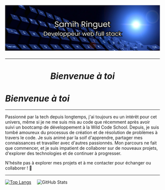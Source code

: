 #  ![cover](https://github.com/samihringuet/samihringuet/blob/main/bannersam.png)

---
<center>
  <h1><strong><em>Bienvenue à toi</em></strong></h1>
</center>

# ***Bienvenue à toi***


---
Passionné par la tech depuis longtemps, j'ai toujours eu un intérêt pour cet univers, même si je ne me suis mis au code que récemment après avoir suivi un bootcamp de développement à la Wild Code School. Depuis, je suis tombé amoureux du processus de création et de résolution de problèmes à travers le code. Je suis animé par la soif d'apprendre, partager mes connaissances et travailler avec d'autres passionnés. Mon parcours ne fait que commencer, et je suis impatient de collaborer sur de nouveaux projets, d'explorer des technologies et de continuer à progresser.

N'hésite pas à explorer mes projets et à me contacter pour échanger ou collaborer ! 🚀

___


<div width="1000" >
  <a href="https://github.com/samihringuet/github-readme-stats">
    <img src="https://github-readme-stats.vercel.app/api/top-langs/?username=samihringuet&layout=donut&theme=aura_dark&size_weight=0.5&count_weight=0.5" alt="Top Langs" />
  </a>
  <a href="https://github.com/samihringuet/github-readme-stats">
    <img src="https://github-readme-stats.vercel.app/api?username=samihringuet&theme=aura_dark&hide=stars,issues" alt="GitHub Stats" width="400" height="220" align="right" />
  </a>
</div><!--
**samihringuet/samihringuet** is a ✨ _special_ ✨ repository because its `README.md` (this file) appears on your GitHub profile.

Here are some ideas to get you started:

- 🔭 I’m currently working on ...
- 🌱 I’m currently learning ...
- 👯 I’m looking to collaborate on ...
- 🤔 I’m looking for help with ...
- 💬 Ask me about ...
- 📫 How to reach me: ...
- 😄 Pronouns: ...
- ⚡ Fun fact: ...
-->
